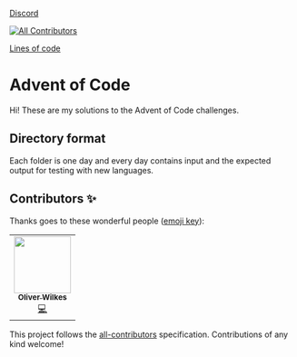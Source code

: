 [Discord](https://img.shields.io/discord/864563184919773226?color=5865F2&logo=discord&logoColor=5865F2&style=for-the-badge)
<!-- ALL-CONTRIBUTORS-BADGE:START - Do not remove or modify this section -->
[![All Contributors](https://img.shields.io/badge/all_contributors-1-orange.svg?style=flat-square)](#contributors-)
<!-- ALL-CONTRIBUTORS-BADGE:END -->

[Lines of code](https://img.shields.io/tokei/lines/github/ooliver1/adventofcode?style=for-the-badge)

# Advent of Code

Hi! These are my solutions to the Advent of Code challenges.

## Directory format

Each folder is one day and every day contains input and the expected output for testing with new languages.

## Contributors ✨

Thanks goes to these wonderful people ([emoji key](https://allcontributors.org/docs/en/emoji-key)):

<!-- ALL-CONTRIBUTORS-LIST:START - Do not remove or modify this section -->
<!-- prettier-ignore-start -->
<!-- markdownlint-disable -->
<table>
  <tr>
    <td align="center"><a href="https://github.com/ooliver1"><img src="https://avatars.githubusercontent.com/u/34910574?v=4?s=100" width="100px;" alt=""/><br /><sub><b>Oliver Wilkes</b></sub></a><br /><a href="https://github.com/ooliver1/adventofcode/commits?author=ooliver1" title="Code">💻</a></td>
  </tr>
</table>

<!-- markdownlint-restore -->
<!-- prettier-ignore-end -->

<!-- ALL-CONTRIBUTORS-LIST:END -->

This project follows the [all-contributors](https://github.com/all-contributors/all-contributors) specification. Contributions of any kind welcome!